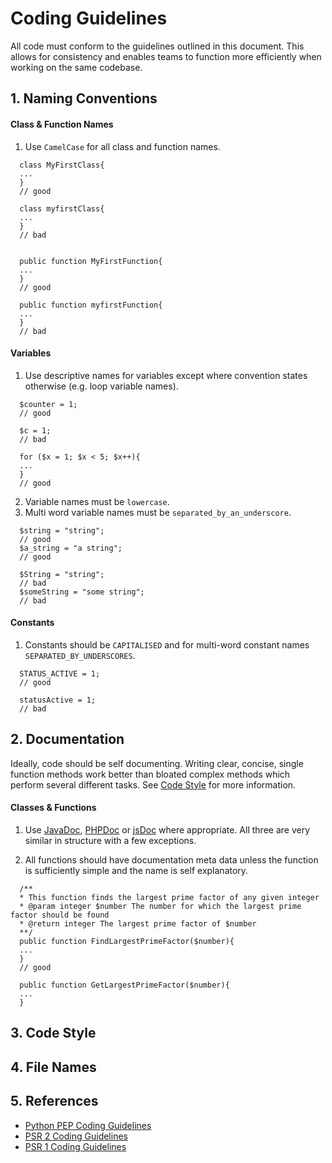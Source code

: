 # Coding Guidelines
All code must conform to the guidelines outlined in this document. This allows for consistency and enables teams to function more efficiently when working on the same codebase.

## 1. Naming Conventions

#### Class & Function Names
1. Use `CamelCase` for all class and function names.
  ```
    class MyFirstClass{
    ...
    }
    // good

    class myfirstClass{
    ...
    }
    // bad


    public function MyFirstFunction{
    ...
    }
    // good

    public function myfirstFunction{
    ...
    }
    // bad
  ```

#### Variables
1. Use descriptive names for variables except where convention states otherwise (e.g. loop variable names).
  ```
    $counter = 1;
    // good

    $c = 1;
    // bad

    for ($x = 1; $x < 5; $x++){
    ...
    }
    // good
  ```
2. Variable names must be `lowercase`.
3. Multi word variable names must be `separated_by_an_underscore`.

  ```
    $string = "string";
    // good
    $a_string = "a string";
    // good

    $String = "string";
    // bad
    $someString = "some string";
    // bad
  ```

#### Constants
1. Constants should be `CAPITALISED` and for multi-word constant names `SEPARATED_BY_UNDERSCORES`.
  ```
    STATUS_ACTIVE = 1;
    // good

    statusActive = 1;
    // bad
  ```

## 2. Documentation
Ideally, code should be self documenting. Writing clear, concise, single function methods work better than bloated complex methods which perform several different tasks. See [Code Style](#3-code-style) for more information.

#### Classes & Functions
1. Use [JavaDoc](http://www.oracle.com/technetwork/articles/java/index-137868.html), [PHPDoc](https://www.phpdoc.org/docs/latest/index.html) or [jsDoc](http://usejsdoc.org/about-getting-started.html) where appropriate. All three are very similar in structure with a few exceptions.

2. All functions should have documentation meta data unless the function is sufficiently simple and the name is self explanatory.
  ```
    /**
    * This function finds the largest prime factor of any given integer
    * @param integer $number The number for which the largest prime factor should be found
    * @return integer The largest prime factor of $number
    **/
    public function FindLargestPrimeFactor($number){
    ...
    }
    // good

    public function GetLargestPrimeFactor($number){
    ...
    }
  ```

## 3. Code Style

## 4. File Names

## 5. References

- [Python PEP Coding Guidelines](https://www.python.org/dev/peps/pep-0008/)
- [PSR 2 Coding Guidelines](https://github.com/php-fig/fig-standards/blob/master/accepted/PSR-2-coding-style-guide.md)
- [PSR 1 Coding Guidelines](https://github.com/php-fig/fig-standards/blob/master/accepted/PSR-1-basic-coding-standard.md)

